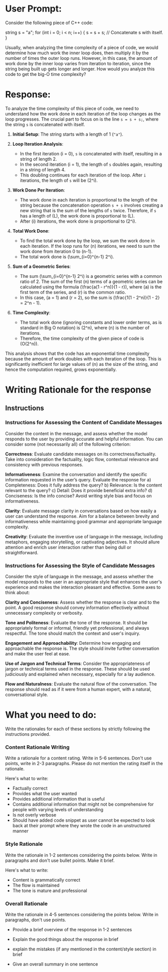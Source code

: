 # User Prompt:

Consider the following piece of C++ code:

string s = "a"; for (int i = 0; i < n; i++) { s = s + s; // Concatenate s with itself. }

Usually, when analyzing the time complexity of a piece of code, we would determine how much work the inner loop does, then multiply it by the number of times the outer loop runs. However, in this case, the amount of work done by the inner loop varies from iteration to iteration, since the string being built up gets longer and longer. How would you analyze this code to get the big-O time complexity?

# Response:

To analyze the time complexity of this piece of code, we need to understand how the work done in each iteration of the loop changes as the loop progresses. The crucial part to focus on is the line `s = s + s;`, where the string `s` is concatenated with itself.

1. **Initial Setup**: The string starts with a length of 1 (`"a"`).

2. **Loop Iteration Analysis**:
    - In the first iteration (i = 0), `s` is concatenated with itself, resulting in a string of length 2.
    - In the second iteration (i = 1), the length of `s` doubles again, resulting in a string of length 4.
    - This doubling continues for each iteration of the loop. After `i` iterations, the length of `s` will be \(2^i\).

3. **Work Done Per Iteration**:
    - The work done in each iteration is proportional to the length of the string because the concatenation operation `s + s` involves creating a new string that is the sum of the lengths of `s` twice. Therefore, if `s` has a length of \(L\), the work done is proportional to \(L\).
    - After \(i\) iterations, the work done is proportional to \(2^i\).

4. **Total Work Done**:
    - To find the total work done by the loop, we sum the work done in each iteration. If the loop runs for \(n\) iterations, we need to sum the work done from iteration 0 to \(n-1\).
    - The total work done is \(\sum_{i=0}^{n-1} 2^i\).

5. **Sum of a Geometric Series**:
    - The sum \(\sum_{i=0}^{n-1} 2^i\) is a geometric series with a common ratio of 2. The sum of the first \(n\) terms of a geometric series can be calculated using the formula \(\frac{a(1 - r^n)}{1 - r}\), where \(a\) is the first term of the series, and \(r\) is the common ratio.
    - In this case, \(a = 1\) and \(r = 2\), so the sum is \(\frac{1(1 - 2^n)}{1 - 2} = 2^n - 1\).

6. **Time Complexity**:
    - The total work done (ignoring constants and lower order terms, as is standard in Big O notation) is \(2^n\), where \(n\) is the number of iterations.
    - Therefore, the time complexity of the given piece of code is \(O(2^n)\).

This analysis shows that the code has an exponential time complexity because the amount of work doubles with each iteration of the loop. This is significantly inefficient for large values of \(n\) as the size of the string, and hence the computation required, grows exponentially.



  
  

# Writing Rationale for the response

  
  

## Instructions

### Instructions for Assessing the Content of Candidate Messages

Consider the content in the message, and assess whether the model responds to the user by providing accurate and helpful information. You can consider some (not necessarily all) of the following criterion:

**Correctness**: Evaluate candidate messages on its correctness/factuality. Take into consideration the factuality, logic flow, contextual relevance and consistency with previous responses.

**Informativeness**: Examine the conversation and identify the specific information requested in the user’s query. Evaluate the response for a) Completeness: Does it fully address the query? b) Relevance: Is the content relevant to the query? c) Detail: Does it provide beneficial extra info? d) Conciseness: Is the info concise? Avoid writing style bias and focus on informativeness.

**Clarity**: Evaluate message clarity in conversations based on how easily a user can understand the response. Aim for a balance between brevity and informativeness while maintaining good grammar and appropriate language complexity.

**Creativity**: Evaluate the inventive use of language in the message, including metaphors, engaging storytelling, or captivating adjectives. It should allure attention and enrich user interaction rather than being dull or straightforward.

  

### Instructions for Assessing the Style of Candidate Messages

  

Consider the style of language in the message, and assess whether the model responds to the user in an appropriate style that enhances the user's experience and makes the interaction pleasant and effective. Some axes to think about:

**Clarity and Conciseness**: Assess whether the response is clear and to the point. A good response should convey information effectively without unnecessary complexity or verbosity.

**Tone and Politeness**: Evaluate the tone of the response. It should be appropriately formal or informal, friendly yet professional, and always respectful. The tone should match the context and user's inquiry.

**Engagement and Approachability**: Determine how engaging and approachable the response is. The style should invite further conversation and make the user feel at ease.

**Use of Jargon and Technical Terms**: Consider the appropriateness of jargon or technical terms used in the response. These should be used judiciously and explained when necessary, especially for a lay audience.

**Flow and Naturalness**: Evaluate the natural flow of the conversation. The response should read as if it were from a human expert, with a natural, conversational style.

  

# What you need to do:

Write the rationales for each of these sections by strictly following the instructions provided.

  

### Content Rationale Writing

Write a rationale for a content rating. Write in 5-6 sentences. Don't use points, write in 2-3 paragraphs. Please do not mention the rating itself in the rationale.

Here's what to write:

- Factually correct
- Provides what the user wanted
- Provides additional information that is useful
- Contains additional information that might not be comprehensive for people with varying levels of understanding
- Is not overly verbose
- Should have added code snippet as user cannot be expected to look back at their prompt where they wrote the code in an unstructured manner

### Style Rationale

Write the rationale in 1-2 sentences considering the points below. Write in paragraphs and don't use bullet points. Make it brief.

Here's what to write:
- Content is grammatically correct
- The flow is maintained
- The tone is mature and professional

  

### Overall Rationale

Write the rationale in 4-5 sentences considering the points below. Write in paragraphs, don't use points.

- Provide a brief overview of the response in 1-2 sentences

- Explain the good things about the response in brief

- explain the mistakes (if any mentioned in the content/style section) in brief

- Give an overall summary in one sentence